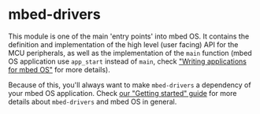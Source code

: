 
# mbed-drivers

This module is one of the main 'entry points' into mbed OS. It contains the definition and implementation of the
high level (user facing) API for the MCU peripherals, as well as the implementation of the `main` function
(mbed OS application use `app_start` instead of `main`, check ["Writing applications for mbed OS"](https://docs.mbed.com/docs/getting-started-mbed-os/en/latest/Full_Guide/app_on_yotta/#writing-applications-for-mbed-os)
for more details).

Because of this, you'll always want to make `mbed-drivers` a dependency of your mbed OS application. Check
[our "Getting started" guide](https://docs.mbed.com/docs/getting-started-mbed-os/) for more details about `mbed-drivers`
and mbed OS in general.
